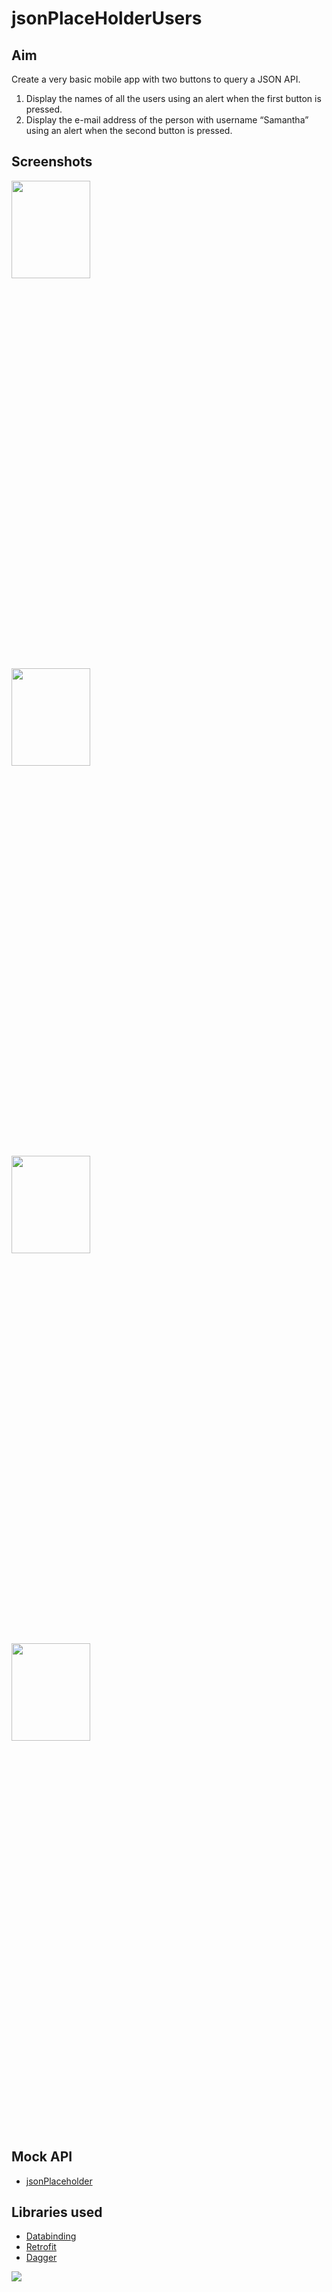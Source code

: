# jsonPlaceHolderUsers

## Aim

Create a very basic mobile app with two buttons to query a JSON API.
1. Display the names of all the users using an alert when the first button is pressed.
2. Display the e-mail address of the person with username “Samantha” using an alert
when the second button is pressed.

## Screenshots
<img src="https://drive.google.com/uc?export=view&id=1-0aCwLTljkd6vYt1YOX6BUGivzebM3bo" width ="50%" height="20%">
<img src="https://drive.google.com/uc?export=view&id=1-5bOUIRsKxvBNcNa5iA3WbHs5FijZGDv" width ="50%" height="20%">
<img src="https://drive.google.com/uc?export=view&id=1iNpmh6rRk80Z8UtjQKOfq_7rKwrjAxBk" width ="50%" height="20%">
<img src="https://drive.google.com/uc?export=view&id=1-1OTmupblo4Ial8RMiAxi4l0-ZhkXJWa" width ="50%" height="20%">

## Mock API
* [jsonPlaceholder](https://jsonplaceholder.typicode.com/users)

## Libraries used
* [Databinding](https://developer.android.com/topic/libraries/data-binding/)
* [Retrofit](https://square.github.io/retrofit/)
* [Dagger](https://google.github.io/dagger/)

![](https://drive.google.com/uc?export=view&id=1w_SPLi70UbB9cy5AsrOchCbJcXZXZ8sS)
